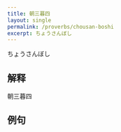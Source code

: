 ```yaml
---
title: 朝三暮四
layout: single
permalink: /proverbs/chousan-boshi
excerpt: ちょうさんぼし
---
```


ちょうさんぼし

## 解释

朝三暮四

## 例句

